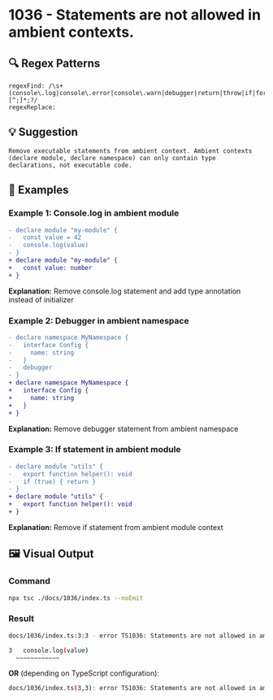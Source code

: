 # 1036 - Statements are not allowed in ambient contexts.

## 🔍 Regex Patterns
```regex
regexFind: /\s+(console\.log|console\.error|console\.warn|debugger|return|throw|if|for|while|switch)\s*[^;]*;?/
regexReplace: 
```

## 💡 Suggestion
```text
Remove executable statements from ambient context. Ambient contexts (declare module, declare namespace) can only contain type declarations, not executable code.
```

## 📝 Examples

### Example 1: Console.log in ambient module
```diff
- declare module "my-module" {
-   const value = 42
-   console.log(value)
- }
+ declare module "my-module" {
+   const value: number
+ }
```

**Explanation:** Remove console.log statement and add type annotation instead of initializer

### Example 2: Debugger in ambient namespace
```diff
- declare namespace MyNamespace {
-   interface Config {
-     name: string
-   }
-   debugger
- }
+ declare namespace MyNamespace {
+   interface Config {
+     name: string
+   }
+ }
```

**Explanation:** Remove debugger statement from ambient namespace

### Example 3: If statement in ambient module
```diff
- declare module "utils" {
-   export function helper(): void
-   if (true) { return }
- }
+ declare module "utils" {
+   export function helper(): void
+ }
```

**Explanation:** Remove if statement from ambient module context

## 🖼️ Visual Output
### Command
```bash
npx tsc ./docs/1036/index.ts --noEmit
```

### Result
```bash
docs/1036/index.ts:3:3 - error TS1036: Statements are not allowed in ambient contexts.

3   console.log(value)
  ~~~~~~~~~~~~
```

**OR** (depending on TypeScript configuration):

```bash
docs/1036/index.ts(3,3): error TS1036: Statements are not allowed in ambient contexts.
```
